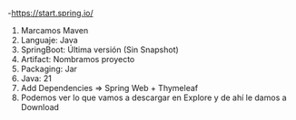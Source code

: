 -https://start.spring.io/

1. Marcamos Maven
2. Languaje: Java
3. SpringBoot: Última versión (Sin Snapshot)
4. Artifact: Nombramos proyecto
5. Packaging: Jar
6. Java: 21
7. Add Dependencies => Spring Web + Thymeleaf
8. Podemos ver lo que vamos a descargar en Explore y de ahí le damos a Download